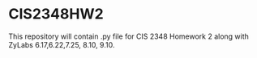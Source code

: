 # CIS2348HW2

This repository will contain .py file for CIS 2348 Homework 2 along with ZyLabs 6.17,6.22,7.25, 8.10, 9.10.
